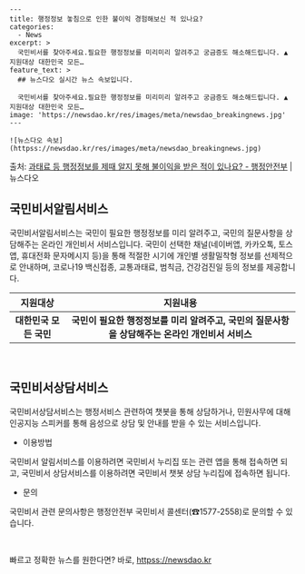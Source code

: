     ---
    title: 행정정보 놓침으로 인한 불이익 경험해보신 적 있나요?
    categories:
      - News
    excerpt: >
      국민비서를 찾아주세요.필요한 행정정보를 미리미리 알려주고 궁금증도 해소해드립니다. ▲ 지원대상 대한민국 모든…
    feature_text: >
      ## 뉴스다오 실시간 뉴스 속보입니다.
    
      국민비서를 찾아주세요.필요한 행정정보를 미리미리 알려주고 궁금증도 해소해드립니다. ▲ 지원대상 대한민국 모든…
    image: 'https://newsdao.kr/res/images/meta/newsdao_breakingnews.jpg'
    ---
    
    ![뉴스다오 속보](httpss://newsdao.kr/res/images/meta/newsdao_breakingnews.jpg)

<p>출처: <a href="httpss://newsdao.kr/2756" rel="dofollow">과태료 등 행정정보를 제때 알지 못해 불이익을 받은 적이 있나요? - 행정안전부</a> | 뉴스다오</p>

<h2 data-ke-size="size26">국민비서알림서비스</h2>
<p data-ke-size="size16">국민비서알림서비스는 국민이 필요한 행정정보를 미리 알려주고, 국민의 질문사항을 상담해주는 온라인 개인비서 서비스입니다. 국민이 선택한 채널(네이버앱, 카카오톡, 토스앱, 휴대전화 문자메시지 등)을 통해 적절한 시기에 개인별 생활밀착형 정보를 선제적으로 안내하며, 코로나19 백신접종, 교통과태료, 범칙금, 건강검진일 등의 정보를 제공합니다.</p>

<table>
<thead>
<tr>
<th>지원대상</th>
<th>지원내용</th>
</tr>
</thead>
<tbody>
<tr>
<td style="text-align: center; height: 17px;"><b>대한민국 모든 국민</b></td>
<td style="text-align: center; height: 17px;"><b>국민이 필요한 행정정보를 미리 알려주고, 국민의 질문사항을 상담해주는 온라인 개인비서 서비스</b></td>
</tr>
</tbody>
</table>
<p data-ke-size="size16">&nbsp;</p>

<h2 data-ke-size="size26">국민비서상담서비스</h2>
<p data-ke-size="size16">국민비서상담서비스는 행정서비스 관련하여 챗봇을 통해 상담하거나, 민원사무에 대해 인공지능 스피커를 통해 음성으로 상담 및 안내를 받을 수 있는 서비스입니다.</p>

<ul>
<li>이용방법</li>
</ul>
<p data-ke-size="size16">국민비서 알림서비스를 이용하려면 국민비서 누리집 또는 관련 앱을 통해 접속하면 되고, 국민비서 상담서비스를 이용하려면 국민비서 챗봇 상담 누리집에 접속하면 됩니다.</p>

<ul>
<li>문의</li>
</ul>
<p data-ke-size="size16">국민비서 관련 문의사항은 행정안전부 국민비서 콜센터(☎1577-2558)로 문의할 수 있습니다.</p>

<p data-ke-size="size16">&nbsp;</p> 

빠르고 정확한 뉴스를 원한다면? 바로, <a href="httpss://newsdao.kr" rel="dofollow">httpss://newsdao.kr</a>


    